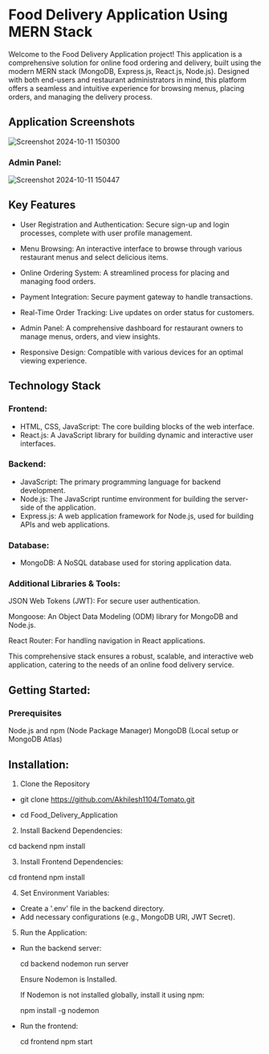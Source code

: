 
# Food Delivery Application Using MERN Stack

Welcome to the Food Delivery Application project! This application is a comprehensive solution for online food ordering and delivery, built using the modern MERN stack (MongoDB, Express.js, React.js, Node.js). Designed with both end-users and restaurant administrators in mind, this platform offers a seamless and intuitive experience for browsing menus, placing orders, and managing the delivery process.




## Application Screenshots

![Screenshot 2024-10-11 150300](https://github.com/user-attachments/assets/410c276d-f3cb-4a9e-9cf4-2403f4eea04e)

### Admin Panel:


![Screenshot 2024-10-11 150447](https://github.com/user-attachments/assets/7b7129c9-092f-4f20-bf17-475c41377b35)



## Key Features

- User Registration and Authentication: Secure sign-up and login processes, complete with user profile management.

- Menu Browsing: An interactive interface to browse through various restaurant menus and select delicious items.

- Online Ordering System: A streamlined process for placing and managing food orders.


- Payment Integration: Secure payment gateway to handle transactions.

- Real-Time Order Tracking: Live updates on order status for customers.

- Admin Panel: A comprehensive dashboard for restaurant owners to manage menus, orders, and view insights.

- Responsive Design: Compatible with various devices for an optimal viewing experience.


## Technology Stack

### Frontend:
- HTML, CSS, JavaScript: The core building blocks of the web interface.
- React.js: A JavaScript library for building dynamic and interactive user interfaces.
### Backend:
- JavaScript: The primary programming language for backend development.
- Node.js: The JavaScript runtime environment for building the server-side of the application.
- Express.js: A web application framework for Node.js, used for building APIs and web applications.
### Database:
- MongoDB: A NoSQL database used for storing application data.
### Additional Libraries & Tools:

JSON Web Tokens (JWT): For secure user authentication.

Mongoose: An Object Data Modeling (ODM) library for MongoDB and Node.js.

React Router: For handling navigation in React applications.

This comprehensive stack ensures a robust, scalable, and interactive web application, catering to the needs of an online food delivery service.


## Getting Started:

### Prerequisites

Node.js and npm (Node Package Manager) MongoDB (Local setup or MongoDB Atlas)

## Installation:

1. Clone the Repository

- git clone https://github.com/Akhilesh1104/Tomato.git

- cd Food_Delivery_Application

2. Install Backend Dependencies:

 cd backend npm install

3. Install Frontend Dependencies:

 cd frontend npm install

4. Set Environment Variables:

- Create a '.env' file in the backend directory.
- Add necessary configurations (e.g., MongoDB URI, JWT Secret).

5. Run the Application:

- Run the backend server:

   cd backend nodemon run server

   Ensure Nodemon is Installed.

   If Nodemon is not installed globally, install it using npm:

   npm install -g nodemon

- Run the frontend:

  cd frontend npm start
